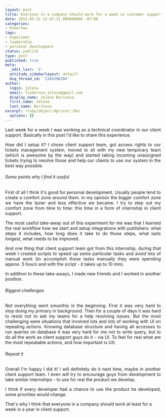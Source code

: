```yaml
---
layout: post
title: Everyone in a company should work for a week in customer support
date: 2013-05-31 22:47:11.000000000 -07:00
categories:
- Know-how
tags:
- experimet
- leadership
- personal development
status: publish
type: post
published: true
meta:
  _edit_last: '2'
  attitude_sidebarlayout: default
  dsq_thread_id: '1345296204'
author:
  login: jelena
  email: fiodorova.jelena@gmail.com
  display_name: Jelena Barinova
  first_name: Jelena
  last_name: Barinova
excerpt: !ruby/object:Hpricot::Doc
  options: {}
---
```

<p style="text-align: justify;">Last week for a week I was working as a 
technical coordinator in our client support. Basically in this post I'd like 
to share this experience.</p> 
<p style="text-align: justify;">How did I setup it? I chose client support 
team, got access rights to our tickets management system, moved to sit with my 
new temporary team (which is awesome by the way) and started taking incoming 
unassigned tickets trying to resolve those and help our clients to use our 
system in the best way possible.</p> 
<h6 style="text-align: justify;">Some points why I find it useful</h6> 
<p style="text-align: justify;">First of all I think it's good for personal 
development. Usually people tend to create a comfort zone around them. In my 
opinion the bigger comfort zone we have the lazier and less effective we 
became. I try to step out my comfort zone from time to time: this time in a 
form of internship in client support.</p> 
<p style="text-align: justify;">The most useful take-away out of this 
experiment for me was that I learned the real workflow how we start and setup 
integrations with publishers: what steps it includes, how long does it take to 
do those steps, what lasts longest, what needs to be improved.</p> 
<p style="text-align: justify;">And one thing that client support team got 
from this internship, during that week I created scripts to speed up some 
particular tasks and avoid lots of manual work (to accomplish these tasks 
manually they were spending approx. 5 hours and with the script - it takes up 
to 10 min).</p> 
<p style="text-align: justify;">In addition to these take-aways, I made new 
friends and I worked in another position.</p> 
<h6 style="text-align: justify;">Biggest challenges</h6> 
<p style="text-align: justify;">Not everything went smoothly in the beginning. 
First it was very hard to stop doing my primary in background. Then for a 
couple of days it was hard to resist not to ask my teams for a help resolving 
issues. But the most challenging were situations that involved lots and lots 
of working with UI on repeating actions. Knowing database structure and having 
all accesses to run queries on database it was very hard for me not to write 
query, but to do all the work as client support guys do it - via UI. To feel 
for real what are the most repeatable actions, and how important is UX.</p> 
<h6 style="text-align: justify;">Repeat it</h6> 
<p style="text-align: justify;">Overall I'm happy I did it! I will definitely 
do it next time, maybe in another client support team. I even will try to 
encourage guys from development to take similar internships - to use for real 
the product we develop.</p> 
<p style="text-align: justify;">I think if every developer had a chance to use 
the product he developed, some priorities would change.</p> 
<p>That's why I think that everyone in a company should work at least for a 
week in a year in client support.</p> 